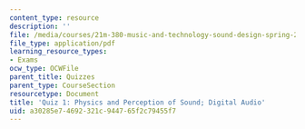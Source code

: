 ```yaml
---
content_type: resource
description: ''
file: /media/courses/21m-380-music-and-technology-sound-design-spring-2016/a30285e74692321c944765f2c79455f7_MIT21M_380S16_quiz1.pdf
file_type: application/pdf
learning_resource_types:
- Exams
ocw_type: OCWFile
parent_title: Quizzes
parent_type: CourseSection
resourcetype: Document
title: 'Quiz 1: Physics and Perception of Sound; Digital Audio'
uid: a30285e7-4692-321c-9447-65f2c79455f7
---
```

